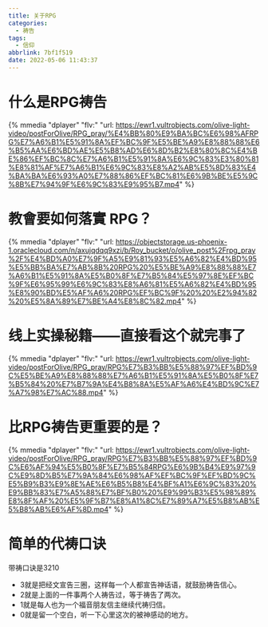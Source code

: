 ```yaml
---
title: 关于RPG
categories:
  - 祷告
tags:
  - 信仰
abbrlink: 7bf1f519
date: 2022-05-06 11:43:37
---
```


# 什么是RPG祷告

{% mmedia "dplayer" "flv:" "url: https://ewr1.vultrobjects.com/olive-light-video/postForOlive/RPG_pray/%E4%BB%80%E9%BA%BC%E6%98%AFRPG%E7%A6%B1%E5%91%8A%EF%BC%9F%E5%BE%A9%E8%88%88%E6%B5%AA%E6%BD%AE%E5%B8%AD%E6%8D%B2%E8%80%8C%E4%BE%86%EF%BC%8C%E7%A6%B1%E5%91%8A%E6%9C%83%E3%80%81%E8%81%AF%E7%A6%B1%E6%9C%83%E8%A2%AB%E5%8D%83%E4%BA%BA%E6%93%A0%E7%88%86%EF%BC%81%E6%9B%BE%E5%9C%8B%E7%94%9F%E6%9C%83%E9%95%B7.mp4" %}

<!--more-->



# 教會要如何落實 RPG？

{% mmedia "dplayer" "flv:" "url: https://objectstorage.us-phoenix-1.oraclecloud.com/n/axujqdqq9xzi/b/Roy_bucket/o/olive_post%2Frpg_pray%2F%E4%BD%A0%E7%9F%A5%E9%81%93%E5%A6%82%E4%BD%95%E5%BB%BA%E7%AB%8B%20RPG%20%E5%BE%A9%E8%88%88%E7%A6%B1%E5%91%8A%E5%B0%8F%E7%B5%84%E5%97%8E%EF%BC%9F%E6%95%99%E6%9C%83%E8%A6%81%E5%A6%82%E4%BD%95%E8%90%BD%E5%AF%A6%20RPG%EF%BC%9F%20%20%E2%94%82%20%E5%8A%89%E7%BE%A4%E8%8C%82.mp4" %}

# 线上实操秘籍——直接看这个就完事了

{% mmedia "dplayer" "flv:" "url: https://ewr1.vultrobjects.com/olive-light-video/postForOlive/RPG_pray/RPG%E7%B3%BB%E5%88%97%EF%BD%9C%E5%BE%A9%E8%88%88%E7%A6%B1%E5%91%8A%E5%B0%8F%E7%B5%84%20%E7%B7%9A%E4%B8%8A%E5%AF%A6%E4%BD%9C%E7%A7%98%E7%AC%88.mp4" %}

# 比RPG祷告更重要的是？

{% mmedia "dplayer" "flv:" "url: https://ewr1.vultrobjects.com/olive-light-video/postForOlive/RPG_pray/RPG%E7%B3%BB%E5%88%97%EF%BD%9C%E6%AF%94%E5%B0%8F%E7%B5%84RPG%E6%9B%B4%E9%97%9C%E9%8D%B5%E7%9A%84%E6%98%AF%EF%BC%9F%EF%BD%9C%E5%B9%B3%E9%8E%AE%E6%B5%B8%E4%BF%A1%E6%9C%83%20%E9%BB%83%E7%A5%88%E7%BF%B0%20%E9%99%B3%E5%98%89%E8%8F%AF%20%E5%9F%B7%E8%A1%8C%E7%89%A7%E5%B8%AB%E5%B8%AB%E6%AF%8D.mp4" %}



# 简单的代祷口诀

带祷口诀是3210

- 3就是把经文宣告三圈，这样每一个人都宣告神话语，就鼓励祷告信心。
- 2就是上面的一件事两个人祷告过，等于祷告了两次。
- 1就是每人也为一个福音朋友信主继续代祷归信。
- 0就是留一个空白，听一下心里这次的被神感动的地方。
